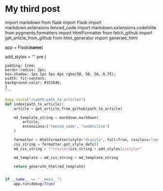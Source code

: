 # My third post

import markdown
from flask import Flask
import markdown.extensions.fenced_code
import markdown.extensions.codehilite
from pygments.formatters import HtmlFormatter
from fetch_github import get_article_from_github
from html_generator import generate_html

app = Flask(__name__)

add_styles = '''
pre {
   
    padding: 1rem;
    border-radius: 2px;
    box-shadow: 1px 1px 5px 0px rgba(50, 50, 50, 0.75);
    width: fit-content;
    background-color: #353846;
    }
    '''

```py
@app.route("/<path:path_to_article>")
def index(path_to_article):
    article = get_article_from_github(path_to_article)

    md_template_string = markdown.markdown(
        article,
        extensions=["fenced_code", "codehilite"]
    )

    formatter = HtmlFormatter(style="dracula", full=True, cssclass="codehilite")
    css_string = formatter.get_style_defs()
    md_css_string = f"<style>{css_string + add_styles}</style>"

    md_template = md_css_string + md_template_string

    return generate_html(md_template)


if __name__ == "__main__":
    app.run(debug=True)

```